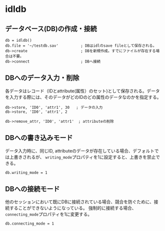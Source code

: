 # idldb


## データベース(DB)の作成・接続
```
db = idldb()
db.file = '~/testdb.sav'          ; DBはidlのsave fileとして保存される。
db->create                        ; DBを新規作成。すでにファイルが存在する場合は不要。
db->connect                       ; DBへ接続
```


## DBへのデータ入力・削除
各データはレコード（IDとattribute(属性）のセット)として保存される。データを入力する際には、そのデータがどのIDのどの属性のデータなのかを指定する。
```
db->store, 'ID0', 'attr1', 30   ; データの入力
db->store, 'ID0', 'attr1', 2   

db->remove_attr, 'ID0', 'attr1'  ; attributeの削除
```

## DBへの書き込みモード
データ入力時に、同じID, attributeのデータが存在している場合、デフォルトでは上書きされるが、
`writing_mode`プロパティを1に設定すると、上書きを禁止できる。
```
db.writing_mode = 1
```

## DBへの接続モード
他のセッションにおいて既にDBに接続されている場合、競合を防ぐために、接続することができないようになっている。
強制的に接続する場合、`connecting_mode`プロパティを1に変更する。
```
db.connecting_mode = 1
```
